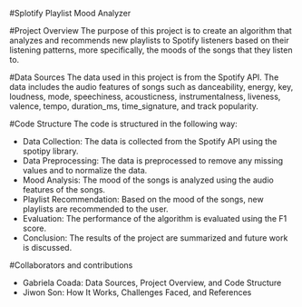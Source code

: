 #Splotify Playlist  Mood Analyzer

#Project Overview
The purpose of this project is to create an algorithm that analyzes and recommends new playlists to Spotify listeners based on their listening patterns, more specifically, the moods of the songs that they listen to. 

#Data Sources
The data used in this project is from the Spotify API. The data includes the audio features of songs such as danceability, energy, key, loudness, mode, speechiness, acousticness, instrumentalness, liveness, valence, tempo, duration_ms, time_signature, and track popularity.

#Code Structure
The code is structured in the following way:
- Data Collection: The data is collected from the Spotify API using the spotipy library.
- Data Preprocessing: The data is preprocessed to remove any missing values and to normalize the data.
- Mood Analysis: The mood of the songs is analyzed using the audio features of the songs.
- Playlist Recommendation: Based on the mood of the songs, new playlists are recommended to the user.
- Evaluation: The performance of the algorithm is evaluated using the F1 score.
- Conclusion: The results of the project are summarized and future work is discussed.

#Collaborators and contributions
- Gabriela Coada: Data Sources, Project Overview, and Code Structure
- Jiwon Son: How It Works, Challenges Faced, and References 
